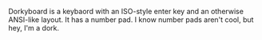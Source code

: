 Dorkyboard is a keybaord with an ISO-style enter key and an otherwise ANSI-like layout. It has a number pad. I know number pads aren't cool, but hey, I'm a dork. 